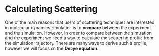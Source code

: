 # Calculating Scattering

One of the main reasons that users of scattering techniques are interested in molecular dynamics simulation is to **compare** between the experiment and the simulation. 
However, in order to compare between the simulation and the experiment we need a way to calculate the scattering profile from the simulation trajectory.
There are many ways to derive such a profile, however we will focus on the **Debye equation**.
